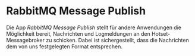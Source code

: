 # **RabbitMQ Message Publish**

Die App *RabbitMQ Message Publish* stellt für andere Anwendungen die Möglichkeit bereit, Nachrichten und Logmeldungen an den Hotset-Messagebroker zu schicken. Dabei ist sichergestellt, dass die Nachrichten dem von uns festgelegten Format entsprechen.

